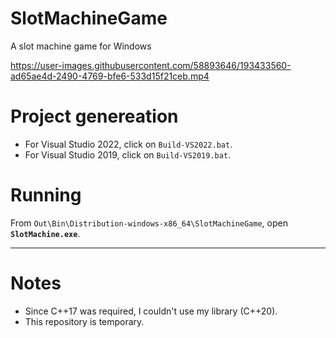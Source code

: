 # SlotMachineGame
A slot machine game for Windows

https://user-images.githubusercontent.com/58893646/193433560-ad65ae4d-2490-4769-bfe6-533d15f21ceb.mp4

# Project genereation
- For Visual Studio 2022, click on `Build-VS2022.bat`.
- For Visual Studio 2019, click on `Build-VS2019.bat`.
# Running
From `Out\Bin\Distribution-windows-x86_64\SlotMachineGame`, open **`SlotMachine.exe`**.

----
# Notes
- Since C++17 was required, I couldn't use my library (C++20).
- This repository is temporary.
